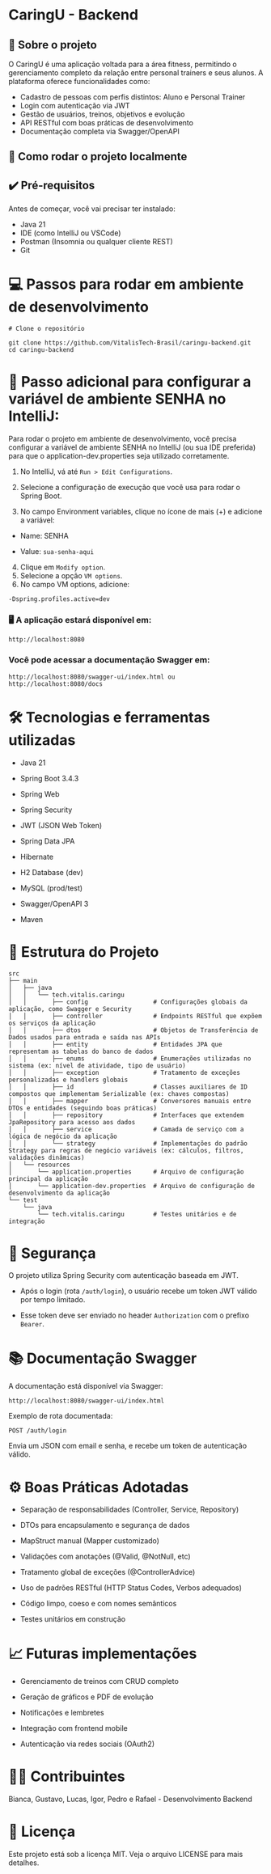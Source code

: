 # CaringU - Backend

## 🧠 Sobre o projeto

O CaringU é uma aplicação voltada para a área fitness, permitindo o gerenciamento completo da relação entre personal trainers e seus alunos. A plataforma oferece funcionalidades como:

- Cadastro de pessoas com perfis distintos: Aluno e Personal Trainer
- Login com autenticação via JWT
- Gestão de usuários, treinos, objetivos e evolução
- API RESTful com boas práticas de desenvolvimento
- Documentação completa via Swagger/OpenAPI

## 🚀 Como rodar o projeto localmente

## ✔️ Pré-requisitos
Antes de começar, você vai precisar ter instalado:

- Java 21
- IDE (como IntelliJ ou VSCode)
- Postman (Insomnia ou qualquer cliente REST)
- Git

# 💻 Passos para rodar em ambiente de desenvolvimento

```
# Clone o repositório

git clone https://github.com/VitalisTech-Brasil/caringu-backend.git
cd caringu-backend
```

# 🔑 Passo adicional para configurar a variável de ambiente SENHA no IntelliJ:
Para rodar o projeto em ambiente de desenvolvimento, você precisa configurar a variável de ambiente SENHA no IntelliJ (ou sua IDE preferida) para que o application-dev.properties seja utilizado corretamente.

1. No IntelliJ, vá até `Run > Edit Configurations`.

2. Selecione a configuração de execução que você usa para rodar o Spring Boot.

3. No campo Environment variables, clique no ícone de mais (+) e adicione a variável:

- Name: SENHA

- Value: ``sua-senha-aqui``

4. Clique em ``Modify option``.
5. Selecione a opção ``VM options``.
6. No campo VM options, adicione:

```
-Dspring.profiles.active=dev
```

### 🖥 A aplicação estará disponível em:

```http://localhost:8080```

### Você pode acessar a documentação Swagger em:

```http://localhost:8080/swagger-ui/index.html ou http://localhost:8080/docs```

# 🛠️ Tecnologias e ferramentas utilizadas

- Java 21

- Spring Boot 3.4.3

- Spring Web

- Spring Security

- JWT (JSON Web Token)

- Spring Data JPA

- Hibernate

- H2 Database (dev)

- MySQL (prod/test)

- Swagger/OpenAPI 3

- Maven

# 🧱 Estrutura do Projeto

```
src
├── main
│   ├── java
│   │   └── tech.vitalis.caringu
│   │       ├── config                  # Configurações globais da aplicação, como Swagger e Security
│   │       ├── controller              # Endpoints RESTful que expõem os serviços da aplicação
│   │       ├── dtos                    # Objetos de Transferência de Dados usados para entrada e saída nas APIs
│   │       ├── entity                  # Entidades JPA que representam as tabelas do banco de dados
│   │       ├── enums                   # Enumerações utilizadas no sistema (ex: nível de atividade, tipo de usuário)
│   │       ├── exception               # Tratamento de exceções personalizadas e handlers globais
│   │       ├── id                      # Classes auxiliares de ID compostos que implementam Serializable (ex: chaves compostas)
│   │       ├── mapper                  # Conversores manuais entre DTOs e entidades (seguindo boas práticas)
│   │       ├── repository              # Interfaces que extendem JpaRepository para acesso aos dados
│   │       ├── service                 # Camada de serviço com a lógica de negócio da aplicação
│   │       └── strategy                # Implementações do padrão Strategy para regras de negócio variáveis (ex: cálculos, filtros, validações dinâmicas)
│   └── resources
│       └── application.properties      # Arquivo de configuração principal da aplicação 
│       └── application-dev.properties  # Arquivo de configuração de desenvolvimento da aplicação
└── test
    └── java
        └── tech.vitalis.caringu        # Testes unitários e de integração
```

# 🔐 Segurança

O projeto utiliza Spring Security com autenticação baseada em JWT.

- Após o login (rota `/auth/login`), o usuário recebe um token JWT válido por tempo limitado.

- Esse token deve ser enviado no header `Authorization` com o prefixo `Bearer`.

# 📚 Documentação Swagger

A documentação está disponível via Swagger:

```
http://localhost:8080/swagger-ui/index.html
```

Exemplo de rota documentada:

```
POST /auth/login
```

Envia um JSON com email e senha, e recebe um token de autenticação válido.

# ⚙️ Boas Práticas Adotadas

- Separação de responsabilidades (Controller, Service, Repository)

- DTOs para encapsulamento e segurança de dados

- MapStruct manual (Mapper customizado)

- Validações com anotações (@Valid, @NotNull, etc)

- Tratamento global de exceções (@ControllerAdvice)

- Uso de padrões RESTful (HTTP Status Codes, Verbos adequados)

- Código limpo, coeso e com nomes semânticos

- Testes unitários em construção

# 📈 Futuras implementações

- Gerenciamento de treinos com CRUD completo

- Geração de gráficos e PDF de evolução

- Notificações e lembretes

- Integração com frontend mobile

- Autenticação via redes sociais (OAuth2)

# 👨‍💼 Contribuintes

Bianca, Gustavo, Lucas, Igor, Pedro e Rafael - Desenvolvimento Backend

# 📄 Licença

Este projeto está sob a licença MIT. Veja o arquivo LICENSE para mais detalhes.